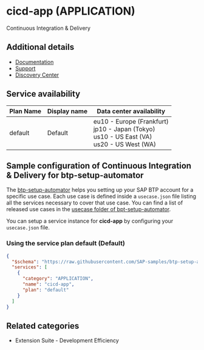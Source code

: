 # cicd-app (APPLICATION)

Continuous Integration & Delivery

## Additional details

- [Documentation](https://help.sap.com/docs/CONTINUOUS_DELIVERY?version=Cloud)
- [Support](https://help.sap.com/docs/CONTINUOUS_DELIVERY/99c72101f7ee40d0b2deb4df72ba1ad3/6e10ad426e434180a0c62d4e7b6115bc.html)
- [Discovery Center](https://discovery-center.cloud.sap/serviceCatalog/continuous-integration--delivery?region=all)

## Service availability

| Plan Name | Display name | Data center availability  |
|------|----------------|---------------------------|
|  default  |  Default  | eu10 - Europe (Frankfurt)<br> jp10 - Japan (Tokyo)<br> us10 - US East (VA)<br> us20 - US West (WA)  |

## Sample configuration of **Continuous Integration & Delivery** for btp-setup-automator

The [btp-setup-automator](https://github.com/SAP-samples/btp-setup-automator) helps you setting up your SAP BTP account for a specific use case. Each use case is defined inside a `usecase.json` file listing all the services necessary to cover that use case. You can find a list of released use cases in the [usecase folder of bpt-setup-automator](https://github.com/SAP-samples/btp-setup-automator/tree/main/usecases).

You can setup a service instance for **cicd-app** by configuring your `usecase.json` file.

### Using the service plan **default** (Default)

```json
{
  "$schema": "https://raw.githubusercontent.com/SAP-samples/btp-setup-automator/main/libs/btpsa-usecase.json",
  "services": [
    {
      "category": "APPLICATION",
      "name": "cicd-app",
      "plan": "default"
    }
  ]
}
```

## Related categories

- Extension Suite - Development Efficiency
